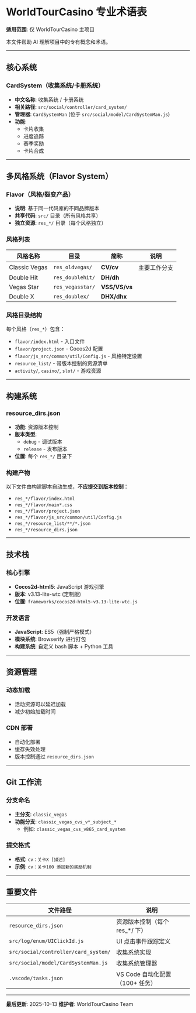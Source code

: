 # WorldTourCasino 专业术语表

**适用范围**: 仅 WorldTourCasino 主项目

本文件帮助 AI 理解项目中的专有概念和术语。

---

## 核心系统

### CardSystem（收集系统/卡册系统）

- **中文名称**: 收集系统 / 卡册系统
- **相关路径**: `src/social/controller/card_system/`
- **管理器**: `CardSystemMan` (位于 `src/social/model/CardSystemMan.js`)
- **功能**:
  - 卡片收集
  - 进度追踪
  - 赛季奖励
  - 卡片合成

---

## 多风格系统（Flavor System）

### Flavor（风格/裂变产品）

- **说明**: 基于同一代码库的不同品牌版本
- **共享代码**: `src/` 目录（所有风格共享）
- **独立资源**: `res_*/` 目录（每个风格独立）

### 风格列表

| 风格名称 | 目录 | 简称 | 说明 |
|---------|------|------|------|
| Classic Vegas | `res_oldvegas/` | **CV/cv** | 主要工作分支 |
| Double Hit | `res_doublehit/` | **DH/dh** | |
| Vegas Star | `res_vegasstar/` | **VSS/VS/vs** | |
| Double X | `res_doublex/` | **DHX/dhx** | |

### 风格目录结构

每个风格（`res_*`）包含：
- `flavor/index.html` - 入口文件
- `flavor/project.json` - Cocos2d 配置
- `flavor/js_src/common/util/Config.js` - 风格特定设置
- `resource_list/` - 带版本控制的资源清单
- `activity/`, `casino/`, `slot/` - 游戏资源

---

## 构建系统

### resource_dirs.json

- **功能**: 资源版本控制
- **版本类型**:
  - `debug` - 调试版本
  - `release` - 发布版本
- **位置**: 每个 `res_*/` 目录下

### 构建产物

以下文件由构建脚本自动生成，**不应提交到版本控制**：
- `res_*/flavor/index.html`
- `res_*/flavor/main*.css`
- `res_*/flavor/project.json`
- `res_*/flavor/js_src/common/util/Config.js`
- `res_*/resource_list/**/*.json`
- `res_*/resource_dirs.json`

---

## 技术栈

### 核心引擎

- **Cocos2d-html5**: JavaScript 游戏引擎
- **版本**: v3.13-lite-wtc (定制版)
- **位置**: `frameworks/cocos2d-html5-v3.13-lite-wtc.js`

### 开发语言

- **JavaScript**: ES5（强制严格模式）
- **模块系统**: Browserify 进行打包
- **构建系统**: 自定义 bash 脚本 + Python 工具

---

## 资源管理

### 动态加载

- 活动资源可以延迟加载
- 减少初始加载时间

### CDN 部署

- 自动化部署
- 缓存失效处理
- 版本控制通过 `resource_dirs.json`

---

## Git 工作流

### 分支命名

- **主分支**: `classic_vegas`
- **功能分支**: `classic_vegas_cvs_v*_subject_*`
  - 例如: `classic_vegas_cvs_v865_card_system`

### 提交格式

- **格式**: `cv：关卡X [描述]`
- **示例**: `cv：关卡100 添加新的奖励机制`

---

## 重要文件

| 文件路径 | 说明 |
|---------|------|
| `resource_dirs.json` | 资源版本控制（每个 res_*/ 下） |
| `src/log/enum/UIClickId.js` | UI 点击事件跟踪定义 |
| `src/social/controller/card_system/` | 收集系统实现 |
| `src/social/model/CardSystemMan.js` | 收集系统管理器 |
| `.vscode/tasks.json` | VS Code 自动化配置（100+ 任务） |

---

**最后更新**: 2025-10-13
**维护者**: WorldTourCasino Team
